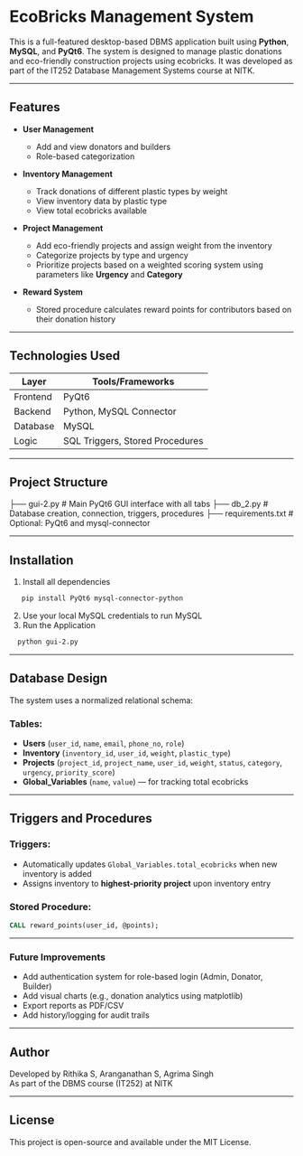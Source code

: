 # EcoBricks Management System

This is a full-featured desktop-based DBMS application built using **Python**, **MySQL**, and **PyQt6**. The system is designed to manage plastic donations and eco-friendly construction projects using ecobricks. It was developed as part of the IT252 Database Management Systems course at NITK.

---

## Features

- **User Management**
  - Add and view donators and builders
  - Role-based categorization

- **Inventory Management**
  - Track donations of different plastic types by weight
  - View inventory data by plastic type
  - View total ecobricks available

- **Project Management**
  - Add eco-friendly projects and assign weight from the inventory
  - Categorize projects by type and urgency
  - Prioritize projects based on a weighted scoring system using parameters like **Urgency** and **Category**

- **Reward System**
  - Stored procedure calculates reward points for contributors based on their donation history

---

## Technologies Used

| Layer       | Tools/Frameworks |
|-------------|------------------|
| Frontend    | PyQt6            |
| Backend     | Python, MySQL Connector |
| Database    | MySQL            |
| Logic       | SQL Triggers, Stored Procedures |

---

## Project Structure

├── gui-2.py # Main PyQt6 GUI interface with all tabs
├── db_2.py # Database creation, connection, triggers, procedures
├── requirements.txt # Optional: PyQt6 and mysql-connector

---

## Installation

1. Install all dependencies
```bash
   pip install PyQt6 mysql-connector-python
```

2. Use your local MySQL credentials to run MySQL
3. Run the Application
```bash
  python gui-2.py
```

---

## Database Design

The system uses a normalized relational schema:

### Tables:
- **Users** (`user_id`, `name`, `email`, `phone_no`, `role`)
- **Inventory** (`inventory_id`, `user_id`, `weight`, `plastic_type`)
- **Projects** (`project_id`, `project_name`, `user_id`, `weight`, `status`, `category`, `urgency`, `priority_score`)
- **Global_Variables** (`name`, `value`) — for tracking total ecobricks

---

## Triggers and Procedures

### Triggers:
- Automatically updates `Global_Variables.total_ecobricks` when new inventory is added
- Assigns inventory to **highest-priority project** upon inventory entry

### Stored Procedure:
```sql
CALL reward_points(user_id, @points);
```

---

### Future Improvements 
- Add authentication system for role-based login (Admin, Donator, Builder)
- Add visual charts (e.g., donation analytics using matplotlib)
- Export reports as PDF/CSV
- Add history/logging for audit trails

---

## Author

Developed by Rithika S, Aranganathan S, Agrima Singh  
As part of the DBMS course (IT252) at NITK

---

## License

This project is open-source and available under the MIT License.
